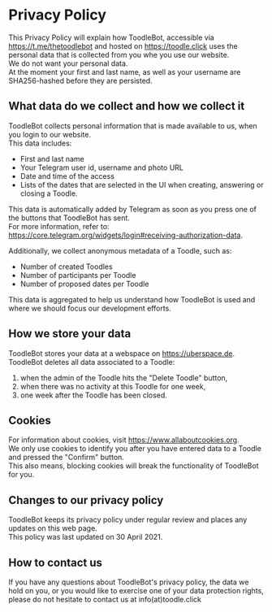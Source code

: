# Privacy Policy
This Privacy Policy will explain how ToodleBot, accessible via https://t.me/thetoodlebot and hosted on https://toodle.click uses the personal data that is collected from you whe you use our website.  
We do not want your personal data.  
At the moment your first and last name, as well as your username are SHA256-hashed before they are persisted.  

## What data do we collect and how we collect it
ToodleBot collects personal information that is made available to us, when you login to our website.  
This data includes:  
- First and last name
- Your Telegram user id, username and photo URL
- Date and time of the access
- Lists of the dates that are selected in the UI when creating, answering or closing a Toodle.  

This data is automatically added by Telegram as soon as you press one of the buttons that ToodleBot has sent.  
For more information, refer to: https://core.telegram.org/widgets/login#receiving-authorization-data.

Additionally, we collect anonymous metadata of a Toodle, such as:  
- Number of created Toodles
- Number of participants per Toodle
- Number of proposed dates per Toodle

This data is aggregated to help us understand how ToodleBot is used and where we should focus our development efforts.

## How we store your data
ToodleBot stores your data at a webspace on https://uberspace.de.  
ToodleBot deletes all data associated to a Toodle:  
1. when the admin of the Toodle hits the "Delete Toodle" button,
2. when there was no activity at this Toodle for one week,
3. one week after the Toodle has been closed.

## Cookies
For information about cookies, visit https://www.allaboutcookies.org.  
We only use cookies to identify you after you have entered data to a Toodle and pressed the "Confirm" button.  
This also means, blocking cookies will break the functionality of ToodleBot for you.

## Changes to our privacy policy
ToodleBot keeps its privacy policy under regular review and places any updates on this web page.  
This policy was last updated on 30 April 2021.

## How to contact us
If you have any questions about ToodleBot's privacy policy, the data we hold on you, or you would like to exercise one of your data protection rights, please do not hesitate to contact us at info(at)toodle.click

